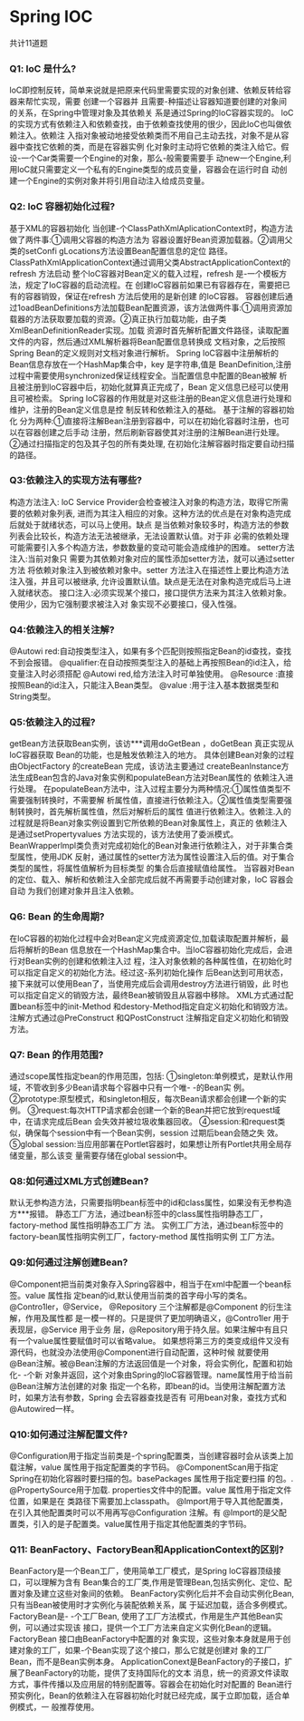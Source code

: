 # Spring IOC

共计11道题

### Q1: loC 是什么?

loC即控制反转，简单来说就是把原来代码里需要实现的对象创建、依赖反转给容器来帮忙实现，需要
创建一个容器并 且需要-种描述让容器知道要创建的对象间的关系，在Spring中管理对象及其依赖关
系是通过Spring的loC容器实现的。
loC的实现方式有依赖注入和依赖查找，由于依赖查找使用的很少，因此IoC也叫做依赖注入。依赖注
入指对象被动地接受依赖类而不用自己主动去找，对象不是从容器中查找它依赖的类，而是在容器实例
化对象时主动将它依赖的类注入给它。假设-一个Car类需要一个Engine的对象，那么-般需要需要手
动new一个Engine,利用loC就只需要定义一个私有的Engine类型的成员变量，容器会在运行时自
动创建一个Engine的实例对象并将引用自动注入给成员变量。



### Q2: loC 容器初始化过程?

基于XML的容器初始化
当创建-个ClassPathXmlAplicationContext时，构造方法做了两件事:①调用父容器的构造方法为
容器设置好Bean资源加载器。②调用父类的setConfi gLocations方法设置Bean配置信息的定位
路径。
ClassPathXmlApplicationContext通过调用父类AbstractApplicationContext的refresh 方法启动
整个loC容器对Bean定义的载入过程，refresh 是-一个模板方法，规定了IoC容器的启动流程。在
创建loC容器前如果已有容器存在，需要把已有的容器销毁，保证在refresh 方法后使用的是新创建
的loC容器。
容器创建后通过1oadBeanDefinitions方法加载Bean配置资源，该方法做两件事:①调用资源加
载器的方法获取要加载的资源。②真正执行加载功能，由子类XmlBeanDefinitionReader实现。加载
资源时首先解析配置文件路径，读取配置文件的内容，然后通过XML解析器将Bean配置信息转换成
文档对象，之后按照Spring Bean的定义规则对文档对象进行解析。
Spring loC容器中注册解析的Bean信息存放在一个HashMap集合中，key 是字符串,值是
BeanDefinition,注册过程中需要使用synchronized保证线程安全。当配置信息中配置的Bean被解
析且被注册到loC容器中后，初始化就算真正完成了，Bean 定义信息已经可以使用且可被检索。
Spring loC容器的作用就是对这些注册的Bean定义信息进行处理和维护，注册的Bean定义信息是控
制反转和依赖注入的基础。
基于注解的容器初始化
分为两种:①直接将注解Bean注册到容器中，可以在初始化容器时注册，也可以在容器创建之后手动
注册，然后刷新容器使其对注册的注解Bean进行处理。②通过扫描指定的包及其子包的所有类处理,
在初始化注解容器时指定要自动扫描的路径。



### Q3:依赖注入的实现方法有哪些?

构造方法注入: loC Service Provider会检查被注入对象的构造方法，取得它所需要的依赖对象列表,
进而为其注入相应的对象。这种方法的优点是在对象构造完成后就处于就绪状态，可以马上使用。缺点
是当依赖对象较多时，构造方法的参数列表会比较长，构造方法无法被继承，无法设置默认值。对于非
必需的依赖处理可能需要引入多个构造方法，参数数量的变动可能会造成维护的困难。
setter方法注入:当前对象只 需要为其依赖对象对应的属性添加setter方法，就可以通过setter方法
将依赖对象注入到被依赖对象中。setter 方法注入在描述性上要比构造方法注入强，并且可以被继承,
允许设置默认值。缺点是无法在对象构造完成后马上进入就绪状态。
接口注入:必须实现某个接口，接口提供方法来为其注入依赖对象。使用少，因为它强制要求被注入对
象实现不必要接口，侵入性强。



### Q4:依赖注入的相关注解?

@Autowi red:自动按类型注入，如果有多个匹配则按照指定Bean的id查找，查找不到会报错。
@qualifier:在自动按照类型注入的基础上再按照Bean的id注入，给变量注入时必须搭配
@Autowi red,给方法注入时可单独使用。
@Resource :直接按照Bean的id注入，只能注入Bean类型。
@value :用于注入基本数据类型和String类型。



### Q5:依赖注入的过程?

getBean方法获取Bean实例，该访***调用doGetBean ，doGetBean 真正实现从loC容器获取
Bean的功能，也是触发依赖注入的地方。
具体创建Bean对象的过程由ObjectFactory 的createBean 完成，该访法主要通过
createBeanInstance方法生成Bean包含的Java对象实例和populateBean方法对Bean属性的
依赖注入进行处理。
在populateBean方法中，注入过程主要分为两种情况:①属性值类型不需要强制转换时，不需要解
析属性值，直接进行依赖注入。②属性值类型需要强制转换时，首先解析属性值，然后对解析后的属性
值进行依赖注入。依赖注.入的过程就是将Bean对象实例设置到它所依赖的Bean对象属性上，真正的
依赖注入是通过setPropertyvalues 方法实现的，该方法使用了委派模式。
BeanWrapperlmpl类负责对完成初始化的Bean对象进行依赖注入，对于非集合类型属性，使用JDK
反射，通过属性的setter方法为属性设置注入后的值。对于集合类型的属性，将属性值解析为目标类型
的集合后直接赋值给属性。
当容器对Bean的定位、载入、解析和依赖注入全部完成后就不再需要手动创建对象，loC 容器会自动
为我们创建对象并且注入依赖。





### Q6: Bean 的生命周期?

在loC容器的初始化过程中会对Bean定义完成资源定位,加载读取配置并解析，最后将解析的Bean
信息放在一个HashMap集合中。当loC容器初始化完成后，会进行对Bean实例的创建和依赖注入过
程，注入对象依赖的各种属性值，在初始化时可以指定自定义的初始化方法。经过这-系列初始化操作
后Bean达到可用状态，接下来就可以使用Bean了，当使用完成后会调用destroy方法进行销毁，此
时也可以指定自定义的销毁方法，最终Bean被销毁且从容器中移除。
XML方式通过配置bean标签中的init-Method 和destory-Method指定自定义初始化和销毁方法。
注解方式通过@PreConstruct 和QPostConstruct 注解指定自定义初始化和销毁方法。

### Q7: Bean 的作用范围?

通过scope属性指定bean的作用范围，包括:
①singleton:单例模式，是默认作用域，不管收到多少Bean请求每个容器中只有一个唯- -的Bean实
例。
②prototype:原型模式，和singleton相反，每次Bean请求都会创建一个新的实例。
③request:每次HTTP请求都会创建一个新的Bean并把它放到request域中，在请求完成后Bean
会失效并被垃圾收集器回收。
④session:和request类似，确保每个session中有一个Bean实例，session 过期后bean会随之失
效。
⑤global session:当应用部署在Portlet容器时，如果想让所有Portlet共用全局存储变量，那么该变
量需要存储在global session中。

### Q8:如何通过XML方式创建Bean?

默认无参构造方法，只需要指明bean标签中的id和class属性，如果没有无参构造方***报错。
静态工厂方法，通过bean标签中的class属性指明静态工厂，factory-method 属性指明静态工厂方
法。
实例工厂方法，通过bean标签中的factory-bean属性指明实例工厂，factory-method 属性指明实例
工厂方法。

### Q9:如何通过注解创建Bean?

@Component把当前类对象存入Spring容器中，相当于在xml中配置一个bean标签。value 属性指
定bean的id,默认使用当前类的首字母小写的类名。
@Contro1ler，@Service， @Repository 三个注解都是@Component 的衍生注解，作用及属性都
是一模一样的。只是提供了更加明确语义，@Contro1ler 用于表现层，@Service 用于业务
层，@Repository用于持久层。如果注解中有且只有一个value属性要赋值时可以省略value。
如果想将第三方的类变成组件又没有源代码，也就没办法使用@Component进行自动配置，这种时候
就要使用@Bean注解。被@Bean注解的方法返回值是一个对象，将会实例化，配置和初始化- -个新
对象并返回，这个对象由Spring的IoC容器管理。name属性用于给当前@Bean注解方法创建的对象
指定一个名称，即bean的id。当使用注解配置方法时，如果方法有参数，Spring 会去容器查找是否有
可用bean对象，查找方式和@Autowired一样。



### Q10:如何通过注解配置文件?

@Configuration用于指定当前类是-个spring配置类，当创建容器时会从该类上加载注解，value
属性用于指定配置类的字节码。
@ComponentScan用于指定Spring在初始化容器时要扫描的包。basePackages 属性用于指定要扫描
的包。.
@PropertySource用于加载. properties文件中的配置。value 属性用于指定文件位置，如果是在
类路径下需要加上classpath。
@Import用于导入其他配置类，在引入其他配置类时可以不用再写@Configuration 注解。有
@Import的是父配置类，引入的是子配置类。value属性用于指定其他配置类的字节码。



### Q11: BeanFactory、FactoryBean和ApplicationContext的区别?

BeanFactory是一个Bean工厂，使用简单工厂模式，是Spring loC容器顶级接口，可以理解为含有
Bean集合的工厂类,作用是管理Bean,包括实例化、定位、配置对象及建立这些对象间的依赖。
BeanFactory实例化后并不会自动实例化Bean,只有当Bean被使用时才实例化与装配依赖关系，属
于延迟加载，适合多例模式。
FactoryBean是- -个工厂Bean, 使用了工厂方法模式，作用是生产其他Bean实例，可以通过实现该
接口，提供一个工厂方法来自定义实例化Bean的逻辑。FactoryBean 接口由BeanFactory中配置的对
象实现，这些对象本身就是用于创建对象的工厂，如果-个Bean实现了这个接口，那么它就是创建对
象的工厂Bean，而不是Bean实例本身。
ApplicationConext是BeanFactory的子接口，扩展了BeanFactory的功能，提供了支持国际化的文本
消息，统一的资源文件读取方式，事件传播以及应用层的特别配置等。容器会在初始化时对配置的
Bean进行预实例化，Bean的依赖注入在容器初始化时就已经完成，属于立即加载，适合单例模式，一
般推荐使用。